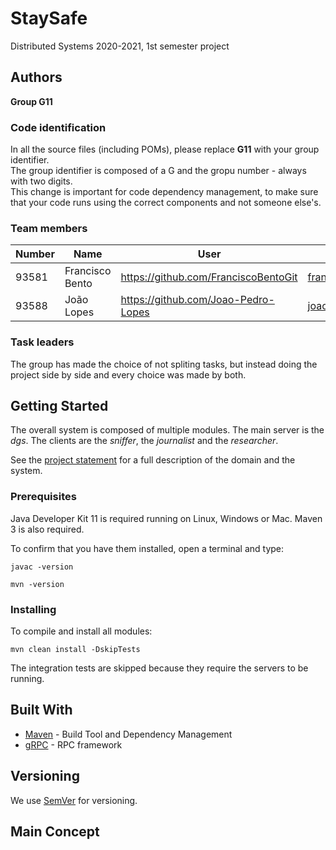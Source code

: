 # StaySafe

Distributed Systems 2020-2021, 1st semester project


## Authors

 
**Group G11**

### Code identification

In all the source files (including POMs), please replace __G11__ with your group identifier.  
The group identifier is composed of a G and the gropu number - always with two digits.  
This change is important for code dependency management, to make sure that your code runs using the correct components and not someone else's.

### Team members
 

| Number | Name              | User                                  | Email                                 |
| -------|-------------------|---------------------------------------|---------------------------------------|
| 93581  | Francisco Bento   | <https://github.com/FranciscoBentoGit>| <francisco.bento@tecnico.ulisboa.pt>  |
| 93588  | João Lopes        | <https://github.com/Joao-Pedro-Lopes> | <joaopedrolopes00@tecnico.ulisboa.pt> |


### Task leaders


The group has made the choice of not spliting tasks, but instead doing the project side by side and every choice was made by both.


## Getting Started

The overall system is composed of multiple modules.
The main server is the _dgs_.
The clients are the _sniffer_, the _journalist_ and the _researcher_.

See the [project statement](https://github.com/tecnico-distsys/StaySafe/blob/main/part1.md) for a full description of the domain and the system.

### Prerequisites

Java Developer Kit 11 is required running on Linux, Windows or Mac.
Maven 3 is also required.

To confirm that you have them installed, open a terminal and type:

```
javac -version

mvn -version
```

### Installing

To compile and install all modules:

```
mvn clean install -DskipTests
```

The integration tests are skipped because they require the servers to be running.


## Built With

* [Maven](https://maven.apache.org/) - Build Tool and Dependency Management
* [gRPC](https://grpc.io/) - RPC framework


## Versioning

We use [SemVer](http://semver.org/) for versioning.

## Main Concept
